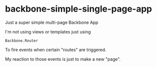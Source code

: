 # backbone-simple-single-page-app
Just a super simple multi-page Backbone App

I'm not using views or templates just using 

    Backbone.Router

To fire events when certain "routes" are triggered.

My reaction to those events is just to make a new "page".
